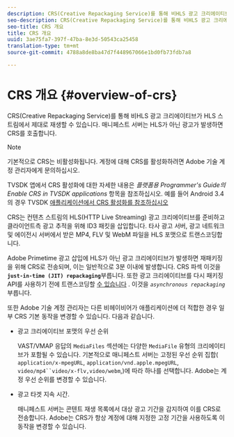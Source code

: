 ```yaml
---
description: CRS(Creative Repackaging Service)를 통해 비HLS 광고 크리에이티브가 HLS 스트림에서 제대로 재생할 수 있습니다. 매니페스트 서버는 HLS가 아닌 광고가 발생하면 CRS를 호출합니다.
seo-description: CRS(Creative Repackaging Service)를 통해 비HLS 광고 크리에이티브가 HLS 스트림에서 제대로 재생할 수 있습니다. 매니페스트 서버는 HLS가 아닌 광고가 발생하면 CRS를 호출합니다.
seo-title: CRS 개요
title: CRS 개요
uuid: 3ae75fa7-397f-47ba-8e3d-50543ca25458
translation-type: tm+mt
source-git-commit: 4788a8de8ba47d7f448967066e1bd0fb73fdb7a8

---
```



# CRS 개요 {#overview-of-crs}

CRS(Creative Repackaging Service)를 통해 비HLS 광고 크리에이티브가 HLS 스트림에서 제대로 재생할 수 있습니다. 매니페스트 서버는 HLS가 아닌 광고가 발생하면 CRS를 호출합니다.

>[!NOTE]
>
>기본적으로 CRS는 비활성화됩니다. 계정에 대해 CRS를 활성화하려면 Adobe 기술 계정 관리자에게 문의하십시오.
>
>TVSDK 앱에서 CRS 활성화에 대한 자세한 내용은 *플랫폼용 Programmer&#39;s Guide의 Enable CRS in TVSDK applications* 항목을 참조하십시오. 예를 들어 Android 3.4의 경우 TVSDK [애플리케이션에서 CRS 활성화를 참조하십시오](../../programming/tvsdk-3x-android-prog/android-3x-advertising/ad-insertion/ad-transcoding/android-3x-ad-transcoding.md)

CRS는 컨텐츠 스트림의 HLS(HTTP Live Streaming) 광고 크리에이티브를 준비하고 클라이언트측 광고 추적을 위해 ID3 패킷을 삽입합니다. 타사 광고 서버, 광고 네트워크 및 에이전시 서버에서 받은 MP4, FLV 및 WebM 파일을 HLS 포맷으로 트랜스코딩합니다.

Adobe Primetime 광고 삽입에 HLS가 아닌 광고 크리에이티브가 발생하면 재패키징을 위해 CRS로 전송되며, 이는 일반적으로 3분 이내에 발생합니다. CRS 파섹 이것을 **`just-in-time (JIT) repackaging`**&#x200B;부릅니다. 또한 광고 크리에이티브를 다시 패키징 API를 사용하기 전에 트랜스코딩할 [수 있습니다](../../dynamic-ad-insertion/creative-repackaging-service/api-repackage.md) . 이것을 *`asynchronous repackaging`*&#x200B;부릅니다.

또한 Adobe 기술 계정 관리자는 다른 비헤이비어가 애플리케이션에 더 적합한 경우 일부 CRS 기본 동작을 변경할 수 있습니다. 다음과 같습니다.

* 광고 크리에이티브 포맷의 우선 순위

   VAST/VMAP 응답의 `MediaFiles` 섹션에는 다양한 `MediaFile` 유형의 크리에이티브가 포함될 수 있습니다. 기본적으로 매니페스트 서버는 고정된 우선 순위 집합( `application/x-mpegURL`, `application/vnd.apple.mpegURL`, `video/mp4``video/x-flv,video/webm`,)에 따라 하나를 선택합니다. Adobe는 계정 우선 순위를 변경할 수 있습니다.
* 광고 타겟 지속 시간.

   매니페스트 서버는 콘텐트 재생 목록에서 대상 광고 기간을 감지하여 이를 CRS로 전송합니다. Adobe는 CRS가 항상 계정에 대해 지정한 고정 기간을 사용하도록 이 동작을 변경할 수 있습니다.
